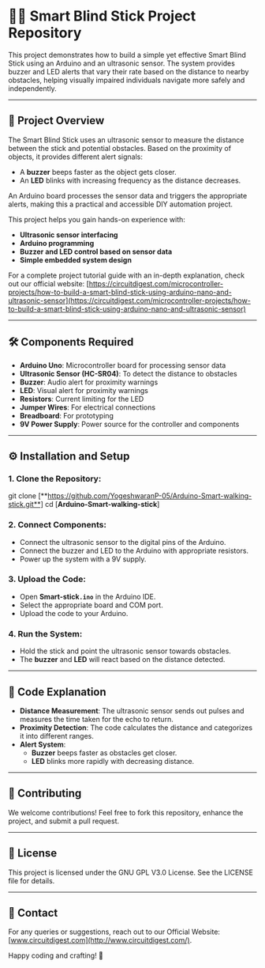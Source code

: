 # **🚶‍♂️ Smart Blind Stick Project Repository**

This project demonstrates how to build a simple yet effective Smart Blind Stick using an Arduino and an ultrasonic sensor. The system provides buzzer and LED alerts that vary their rate based on the distance to nearby obstacles, helping visually impaired individuals navigate more safely and independently.

---

## **📝 Project Overview**

The Smart Blind Stick uses an ultrasonic sensor to measure the distance between the stick and potential obstacles. Based on the proximity of objects, it provides different alert signals:

* A **buzzer** beeps faster as the object gets closer.  
* An **LED** blinks with increasing frequency as the distance decreases.

An Arduino board processes the sensor data and triggers the appropriate alerts, making this a practical and accessible DIY automation project.

This project helps you gain hands-on experience with:

* **Ultrasonic sensor interfacing**  
* **Arduino programming**  
* **Buzzer and LED control based on sensor data**  
* **Simple embedded system design**

For a complete project tutorial guide with an in-depth explanation, check out our official website: [https://circuitdigest.com/microcontroller-projects/how-to-build-a-smart-blind-stick-using-arduino-nano-and-ultrasonic-sensor](https://circuitdigest.com/microcontroller-projects/how-to-build-a-smart-blind-stick-using-arduino-nano-and-ultrasonic-sensor)

---

## **🛠 Components Required**

* **Arduino Uno**: Microcontroller board for processing sensor data  
* **Ultrasonic Sensor (HC-SR04)**: To detect the distance to obstacles  
* **Buzzer**: Audio alert for proximity warnings  
* **LED**: Visual alert for proximity warnings  
* **Resistors**: Current limiting for the LED  
* **Jumper Wires**: For electrical connections  
* **Breadboard**: For prototyping  
* **9V Power Supply**: Power source for the controller and components

---

## **⚙️ Installation and Setup**

### **1\. Clone the Repository:**

git clone [**https://github.com/YogeshwaranP-05/Arduino-Smart-walking-stick.git**] 
cd [**Arduino-Smart-walking-stick**]

### **2\. Connect Components:**

* Connect the ultrasonic sensor to the digital pins of the Arduino.  
* Connect the buzzer and LED to the Arduino with appropriate resistors.  
* Power up the system with a 9V supply.

### **3\. Upload the Code:**

* Open **Smart-stick`.ino`** in the Arduino IDE.  
* Select the appropriate board and COM port.  
* Upload the code to your Arduino.

### **4\. Run the System:**

* Hold the stick and point the ultrasonic sensor towards obstacles.  
* The **buzzer** and **LED** will react based on the distance detected.

---

## **📝 Code Explanation**

* **Distance Measurement**: The ultrasonic sensor sends out pulses and measures the time taken for the echo to return.  
* **Proximity Detection**: The code calculates the distance and categorizes it into different ranges.  
* **Alert System**:  
  * **Buzzer** beeps faster as obstacles get closer.  
  * **LED** blinks more rapidly with decreasing distance.

---

## **🤝 Contributing**

We welcome contributions\! Feel free to fork this repository, enhance the project, and submit a pull request.

---

## **🧩 License**

This project is licensed under the GNU GPL V3.0 License. See the LICENSE file for details.

---

## **📧 Contact**

For any queries or suggestions, reach out to our Official Website: [www.circuitdigest.com](http://www.circuitdigest.com/).

Happy coding and crafting\! 🚀


